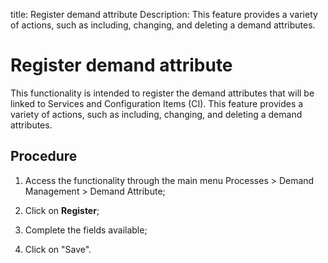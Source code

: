 title: Register demand attribute
Description: This feature provides a variety of actions, such as including, changing, and deleting a demand attributes.
# Register demand attribute

This functionality is intended to register the demand attributes that will be linked to Services and Configuration Items (CI).
This feature provides a variety of actions, such as including, changing, and deleting a demand attributes.

Procedure
-------------

1.  Access the functionality through the main menu Processes \> Demand
    Management \> Demand Attribute;

2.  Click on **Register**;

3.  Complete the fields available;

4.  Click on "Save".

<!-- !!! tip "About"

    <b>Product/Version:</b> CITSmart | 9.00 &nbsp;&nbsp;
    <b>Updated:</b>01/07/2021 – Larissa Lourenço
